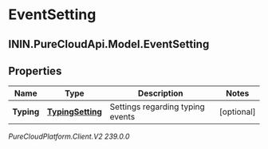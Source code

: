 # EventSetting

## ININ.PureCloudApi.Model.EventSetting

## Properties

|Name | Type | Description | Notes|
|------------ | ------------- | ------------- | -------------|
| **Typing** | [**TypingSetting**](TypingSetting) | Settings regarding typing events | [optional] |



_PureCloudPlatform.Client.V2 239.0.0_
